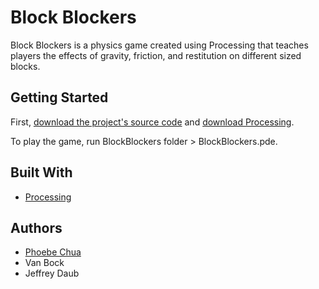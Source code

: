 # Block Blockers 
Block Blockers is a physics game created using Processing that teaches players the effects of gravity, friction, and restitution on different sized blocks.

## Getting Started
First, [download the project's source code](https://github.com/phoebechua/block-blockers/archive/master.zip) and [download Processing](https://processing.org/download/).

To play the game, run BlockBlockers folder > BlockBlockers.pde. 

## Built With
* [Processing](https://processing.org/download/) 

## Authors
* [Phoebe Chua](https://www.linkedin.com/in/phoebechuaky) 
* Van Bock
* Jeffrey Daub 
